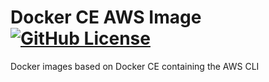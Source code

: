 # Docker CE AWS Image [![GitHub License](https://img.shields.io/badge/license-MIT-blue.svg)](https://raw.githubusercontent.com/cibuilds/aws/master/LICENSE)

Docker images based on Docker CE containing the AWS CLI
